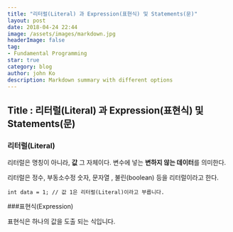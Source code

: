 ```yaml
---
title: "리터럴(Literal) 과 Expression(표현식) 및 Statements(문)"
layout: post
date: 2018-04-24 22:44
image: /assets/images/markdown.jpg
headerImage: false
tag:
- Fundamental Programming
star: true
category: blog
author: john Ko
description: Markdown summary with different options
---
```


## Title : 리터럴(Literal) 과 Expression(표현식) 및 Statements(문)

### 리터럴(Literal)

리터럴은 명칭이 아니라,  **값** 그 자체이다. 변수에 넣는 **변하지 않는 데이터**를 의미한다.

리터럴은 정수, 부동소수정 숫자, 문자열 , 불린(boolean) 등을 리터럴이라고 한다.

```
int data = 1; // 값 1은 리터럴(Literal)이라고 부릅니다.
```



###표현식(Expression)

표현식은 하나의 값을 도출 되는 식입니다.



